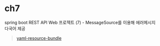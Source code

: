 # ch7

spring boot REST API Web 프로젝트 (7) - MessageSource를 이용해 에러메시지 다국어 제공

> [yaml-resource-bundle](https://github.com/akkinoc/yaml-resource-bundle)
